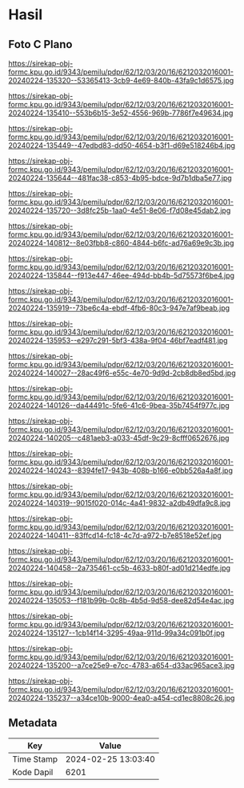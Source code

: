 # Hasil

## Foto C Plano

https://sirekap-obj-formc.kpu.go.id/9343/pemilu/pdpr/62/12/03/20/16/6212032016001-20240224-135320--53365413-3cb9-4e69-840b-43fa9c1d6575.jpg

https://sirekap-obj-formc.kpu.go.id/9343/pemilu/pdpr/62/12/03/20/16/6212032016001-20240224-135410--553b6b15-3e52-4556-969b-7786f7e49634.jpg

https://sirekap-obj-formc.kpu.go.id/9343/pemilu/pdpr/62/12/03/20/16/6212032016001-20240224-135449--47edbd83-dd50-4654-b3f1-d69e518246b4.jpg

https://sirekap-obj-formc.kpu.go.id/9343/pemilu/pdpr/62/12/03/20/16/6212032016001-20240224-135644--481fac38-c853-4b95-bdce-9d7b1dba5e77.jpg

https://sirekap-obj-formc.kpu.go.id/9343/pemilu/pdpr/62/12/03/20/16/6212032016001-20240224-135720--3d8fc25b-1aa0-4e51-8e06-f7d08e45dab2.jpg

https://sirekap-obj-formc.kpu.go.id/9343/pemilu/pdpr/62/12/03/20/16/6212032016001-20240224-140812--8e03fbb8-c860-4844-b6fc-ad76a69e9c3b.jpg

https://sirekap-obj-formc.kpu.go.id/9343/pemilu/pdpr/62/12/03/20/16/6212032016001-20240224-135844--f913e447-46ee-494d-bb4b-5d75573f6be4.jpg

https://sirekap-obj-formc.kpu.go.id/9343/pemilu/pdpr/62/12/03/20/16/6212032016001-20240224-135919--73be6c4a-ebdf-4fb6-80c3-947e7af9beab.jpg

https://sirekap-obj-formc.kpu.go.id/9343/pemilu/pdpr/62/12/03/20/16/6212032016001-20240224-135953--e297c291-5bf3-438a-9f04-46bf7eadf481.jpg

https://sirekap-obj-formc.kpu.go.id/9343/pemilu/pdpr/62/12/03/20/16/6212032016001-20240224-140027--28ac49f6-e55c-4e70-9d9d-2cb8db8ed5bd.jpg

https://sirekap-obj-formc.kpu.go.id/9343/pemilu/pdpr/62/12/03/20/16/6212032016001-20240224-140126--da44491c-5fe6-41c6-9bea-35b7454f977c.jpg

https://sirekap-obj-formc.kpu.go.id/9343/pemilu/pdpr/62/12/03/20/16/6212032016001-20240224-140205--c481aeb3-a033-45df-9c29-8cfff0652676.jpg

https://sirekap-obj-formc.kpu.go.id/9343/pemilu/pdpr/62/12/03/20/16/6212032016001-20240224-140243--8394fe17-943b-408b-b166-e0bb526a4a8f.jpg

https://sirekap-obj-formc.kpu.go.id/9343/pemilu/pdpr/62/12/03/20/16/6212032016001-20240224-140319--9015f020-014c-4a41-9832-a2db49dfa9c8.jpg

https://sirekap-obj-formc.kpu.go.id/9343/pemilu/pdpr/62/12/03/20/16/6212032016001-20240224-140411--83ffcd14-fc18-4c7d-a972-b7e8518e52ef.jpg

https://sirekap-obj-formc.kpu.go.id/9343/pemilu/pdpr/62/12/03/20/16/6212032016001-20240224-140458--2a735461-cc5b-4633-b80f-ad01d214edfe.jpg

https://sirekap-obj-formc.kpu.go.id/9343/pemilu/pdpr/62/12/03/20/16/6212032016001-20240224-135053--f181b99b-0c8b-4b5d-9d58-dee82d54e4ac.jpg

https://sirekap-obj-formc.kpu.go.id/9343/pemilu/pdpr/62/12/03/20/16/6212032016001-20240224-135127--1cb14f14-3295-49aa-911d-99a34c091b0f.jpg

https://sirekap-obj-formc.kpu.go.id/9343/pemilu/pdpr/62/12/03/20/16/6212032016001-20240224-135200--a7ce25e9-e7cc-4783-a654-d33ac965ace3.jpg

https://sirekap-obj-formc.kpu.go.id/9343/pemilu/pdpr/62/12/03/20/16/6212032016001-20240224-135237--a34ce10b-9000-4ea0-a454-cd1ec8808c26.jpg


## Metadata

| Key        | Value               |
| ---------- | ------------------- |
| Time Stamp | 2024-02-25 13:03:40 |
| Kode Dapil | 6201                |



